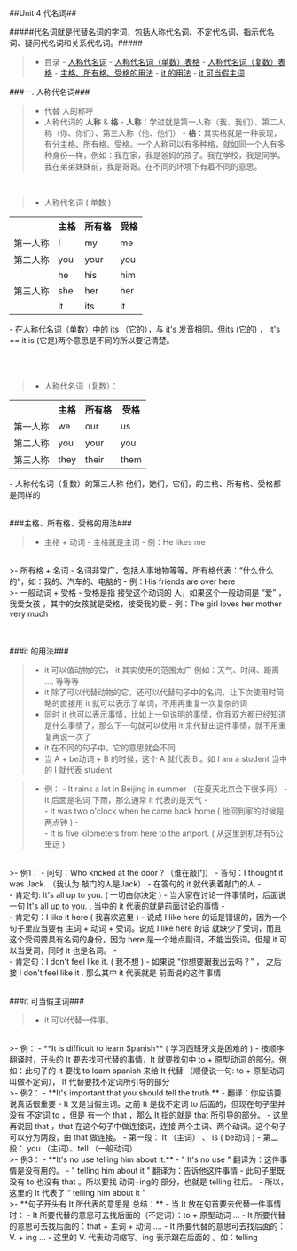 ##Unit 4 代名词##

#####代名词就是代替名词的字词，包括人称代名词、不定代名词、指示代名词、疑问代名词和关系代名词。#####

>- 目录
    - <a href="#A1" >人称代名词</a>
        - <a href="#A2" >人称代名词（单数）表格</a>
        - <a href="#A3" >人称代名词（复数）表格</a>
        - <a href="#A4" >主格、所有格、受格的用法</a>
        - <a href="#A5" >it 的用法</a>
        - <a href="#A6" >it 可当假主词</a>

<a id="A1"></a> 
###一. 人称代名词###
>- 代替 人的称呼
>- 人称代词的 **人称** & **格**
    - **人称**：学过就是第一人称（我、我们）、第二人称（你、你们）、第三人称（他、他们）
    - **格**：其实格就是一种表现，有分主格、所有格、受格。一个人称可以有多种格，就如同一个人有多种身份一样，例如：我在家，我是爸妈的孩子。我在学校，我是同学。我在弟弟妹妹前，我是哥哥。在不同的环境下有着不同的意思。

<a id="A2"></a>
<br/>
>- 人称代名词 ( 单数 ) 
<table>
    <tr>
        <th></th>
        <th>主格</th>
        <th>所有格</th>
        <th>受格</th>
    </tr>
    <tr>
        <td>第一人称</td>
        <td>I</td>
        <td>my</td>
        <td>me</td>
    </tr><tr>
        <td>第二人称</td>
        <td>you</td>
        <td>your</td>
        <td>you</td>
    </tr>
    <tr>
        <td></td>
        <td>he</td>
        <td>his</td>
        <td>him</td>
    </tr>
    <tr>
        <td>第三人称</td>
        <td>she</td>
        <td>her</td>
        <td>her</td>
    </tr>
    <tr>
        <td></td>
        <td>it</td>
        <td>its</td>
        <td>it</td>
    </tr>
</table>
- 在人称代名词（单数）中的 its （它的），与 it's 发音相同。但its (它的) ， it's == it is (它是)两个意思是不同的所以要记清楚。 
      
 <a id="A3"></a>   
<br/>
>- 人称代名词（复数）：
<table>
    <tr>
        <th></th>
        <th>主格</th>
        <th>所有格</th>
        <th>受格</th>
    </tr>
    <tr>
        <td>第一人称</td>
        <td>we</td>
        <td>our</td>
        <td>us</td>
    </tr>
    <tr>
        <td>第二人称</td>
        <td>you</td>
        <td>your</td>
        <td>you</td>
    </tr>
    <tr>
        <td>第三人称</td>
        <td>they</td>
        <td>their</td>
        <td>them</td>
    </tr>
</table>
- 人称代名词（复数）的第三人称 他们，她们，它们，的主格、所有格、受格都是同样的

<a id="A4"></a>
<br/>
###主格、所有格、受格的用法###

>- 主格 + 动词
    - 主格就是主词
    - 例：He likes me 
<br/>    
>- 所有格 + 名词
    - 名词非常广，包括人事地物等等。所有格代表：“什么什么的”，如：我的、汽车的、电脑的
    - 例：His friends are over here
<br/>
>- 一般动词 + 受格 
    - 受格是指 接受这个动词的 人，如果这个一般动词是 “爱” ，我爱女孩 ，其中的女孩就是受格，接受我的爱
    - 例：The girl loves her mother very much


<a id="A5"></a>    
<br/>
###it 的用法###

>- it 可以值动物的它， it 其实使用的范围太广 例如：天气、时间、距离 .... 等等等
>- it 除了可以代替动物的它，还可以代替句子中的名词，让下次使用时简略的直接用 it 就可以表示了单词，不用再重复一次复杂的词
>- 同时 it 也可以表示事情，比如上一句说明的事情，你我双方都已经知道是什么事情了，那么下一句就可以使用 it 来代替出这件事情，就不用重复再说一次了
>- it 在不同的句子中，它的意思就会不同
>- 当 A + be动词 + B  的时候，这个 A 就代表 B 。如 I am a student 当中的 I 就代表 student

>- 例：
    - It rains a lot in Beijing in summer （在夏天北京会下很多雨）
        - It 后面是名词 下雨，那么通常 it 代表的是天气
    - <br/>
    - It was two o'clock when he came back home ( 他回到家的时候是两点钟 )
    - <br/>
    - It is five kilometers from here to the artport. ( 从这里到机场有5公里远 )
    

<br/>
>- 例1：
    - 问句：Who kncked at the door ? （谁在敲门）
    - 答句：I thought it was Jack. （我认为 敲门的人是Jack）
        - 在答句的 it 就代表着敲门的人
    - <br/>
    - 肯定句: It's all up to you. ( 一切由你决定 )
        - 当大家在讨论一件事情时，后面说一句 It's all up to you. , 当中的 it 代表的就是前面讨论的事情
    - <br/>
    - 肯定句：I like it here ( 我喜欢这里 )
        - 说成 I like here 的话是错误的，因为一个句子里应当要有 主词 + 动词 + 受词。说成 I like here 的话 就缺少了受词，而且这个受词要具有名词的身份，因为 here 是一个地点副词，不能当受词。但是 it 可以当受词，同时 it 也是名词。
    - <br/>
    - 肯定句：I don't feel like it. ( 我不想 )
        - 如果说 “你想要跟我出去吗？” ， 之后接 I don't feel like it .  那么其中 it 代表就是 前面说的这件事情

<a id="A6"></a>
<br/>
###it 可当假主词###
>- it 可以代替一件事。

<br/>
>- 例：
    - **It is difficult to learn Spanish** ( 学习西班牙文是困难的 )
        - 按顺序翻译时，开头的 It 要去找可代替的事情，It  就要找句中 to + 原型动词 的部分。例如：此句子的 It 要找 to learn spanish 来给 It 代替 （顺便说一句: to + 原型动词 叫做不定词）， It 代替要找不定词所引导的部分
    
<br/>    
>- 例2：
    - **It's important that you should tell the truth.**
        - 翻译：你应该要说真话很重要
        - It 又是当假主词。之前 It 是找不定词 to 后面的，但现在句子里并没有 不定词 to ，但是 有一个 that ，那么 It 指的就是 that 所引导的部分。
        - 这里再说回 that ，that 在这个句子中做连接词，连接 两个主词、两个动词。这个句子可以分为两段，由 that 做连接。
            - 第一段： It （主词） 、 is ( be动词 )
            - 第二段： you （主词）、tell （一般动词）
            
 
<br/>
>- 例3：
    - **It's no use telling him about it.**
        - " It's no use " 翻译为：这件事情是没有用的。
        - " telling him about it " 翻译为：告诉他这件事情 
        - 此句子里既没有 to 也没有 that 。所以要找 动词+ing的 部分，也就是 telling 往后。
        - 所以，这里的 It 代表了 “ telling him about it ” 
        
        
<br/>
>- **句子开头有 It  所代表的意思是 总结：** 
    - 当 It 放在句首要去代替一件事情时：
        - It 所要代替的意思可去找后面的（不定词）：to + 原型动词 ... 
        - It 所要代替的意思可去找后面的：that + 主词 + 动词 ....
        - It 所要代替的意思可去找后面的：V. + ing ...
            - 这里的 V. 代表动词缩写。ing 表示跟在后面的 。如：telling
